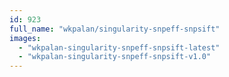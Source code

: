 ```yaml
---
id: 923
full_name: "wkpalan/singularity-snpeff-snpsift"
images: 
  - "wkpalan-singularity-snpeff-snpsift-latest"
  - "wkpalan-singularity-snpeff-snpsift-v1.0"
---
```

